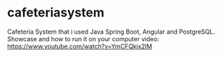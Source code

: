 # cafeteriasystem
Cafeteria System that i used Java Spring Boot, Angular and PostgreSQL.
Showcase and how to run it on your computer video: https://www.youtube.com/watch?v=YmCFQkjx2lM
